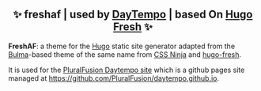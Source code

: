 <h2 align="center"> ✨ freshaf | used by <a href="https://daytempo.com">DayTempo</a> | based On <a href="https://stefma.github.io/hugo-fresh">Hugo Fresh</a> ✨ </h1>



**FreshAF**: a theme for the [Hugo](https://gohugo.io) static site generator adapted from the [Bulma](https://bulma.io)-based theme of the same name from [CSS Ninja](https://cssninja.io/product/fresh) and [hugo-fresh](https://stefma.github.io/hugo-fresh). 

It is used for the [PluralFusion Daytempo site](https://daytempo.com) which is a github pages site managed at https://github.com/PluralFusion/daytempo.github.io.
